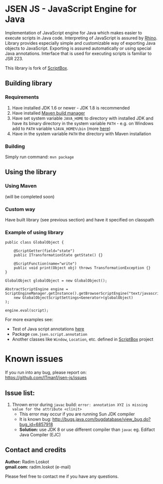 JSEN JS - JavaScript Engine for Java
======

Implementation of JavaScript engine for Java which makes easier to execute scripts in Java code. Interpreting of JavaScript is assured by [Rhino](https://developer.mozilla.org/en-US/docs/Rhino). Library provides especially simple and customizable way of exporting Java objects to JavaScript. Exporting is assured automatically or using special Java annotations. Interface that is used for executing scripts is familiar to JSR 223.

This library is fork of [ScriptBox](https://github.com/ITman1/ScriptBox).

## Building library

### Requirements

1. Have installed JDK 1.6 or newer - JDK 1.8 is recommended
2. Have installed [Maven build manager](http://maven.apache.org/download.cgi#Installation_Instructions)
3. Have set system variable `JAVA_HOME` to directory with installed JDK and have its binary directory
  in the system variable `PATH` - e.g. on Windows add to `PATH` variable `%JAVA_HOME%\bin` (more [here](http://maven.apache.org/download.cgi))
4. Have in the system variable `PATH` the directory with Maven installation

### Building

Simply run command: `mvn package`

## Using the library

### Using Maven

(will be completed soon)

### Custom way

Have built library (see previous section) and have it specified on classpath

### Example of using library

````
public class GlobalObject {

	@ScriptGetter(field="state")
	public ITransformationState getState() {}
		
	@ScriptFunction(name="write")
	public void print(Object obj) throws TransformationException {}
}

GlobalObject globalObject = new GlobalObject();
		
AbstractScriptEngine engine = ScriptEngineManager.getInstance().getBrowserScriptEngine("text/javascript", 
	new GlobalObjectScriptSettings<Generator>(globalObject)
);

engine.eval(script);
````

For more examples see:
- Test of Java script annotations [here](https://github.com/ITman1/ScriptBox/blob/master/src/test/java/tests/script/engine/JavaScriptAnnotationsTests.java)
- Package `com.jsen.script.annotation`
- Another classes like `Window`, `Location`, etc. defined in [ScriptBox](https://github.com/ITman1/ScriptBox) project

# Known issues

If you run into any bug, please report on:  
   https://github.com/ITman1/jsen-js/issues

## Issue list:

1. Thrown error during `javac` build: `error: annotation XYZ is missing value for the attribute <clinit>`  
      - This error may occur if you are running Sun JDK compiler  
      - It is known bug: 
          http://bugs.java.com/bugdatabase/view_bug.do?bug_id=6857918
      - **Solution:** use JDK 8 or use different compiler than `javac` eg. Edifact Java Compiler (EJC)

## Contact and credits
                             
**Author:**    Radim Loskot  
**gmail.com:** radim.loskot (e-mail)

Please feel free to contact me if you have any questions.
